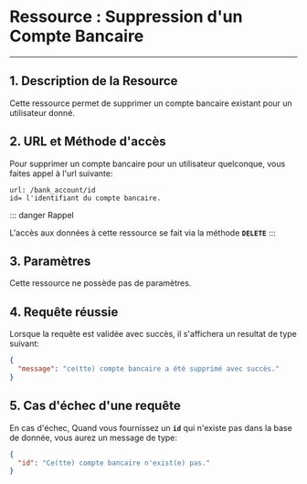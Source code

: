 # Ressource : Suppression d'un Compte Bancaire

---

## 1. Description de la Resource

Cette ressource permet de supprimer un compte bancaire existant pour un utilisateur donné.

## 2. URL et Méthode d'accès

Pour supprimer un compte bancaire pour un utilisateur quelconque, vous faites appel à l'url suivante:

```
url: /bank_account/id
id= l'identifiant du compte bancaire.
```

::: danger Rappel

L'accès aux données à cette ressource se fait via la méthode **`DELETE`**
:::

## 3. Paramètres

Cette ressource ne possède pas de paramètres.

## 4. Requête réussie

Lorsque la requête est validée avec succès, il s'affichera un resultat de type suivant:

```json
{
  "message": "ce(tte) compte bancaire a été supprimé avec succès."
}
```

## 5. Cas d'échec d'une requête

En cas d'échec, Quand vous fournissez un **`id`** qui n'existe pas dans la base de donnée, vous aurez un message de type:

```json
{
  "id": "Ce(tte) compte bancaire n'exist(e) pas."
}
```
